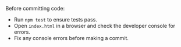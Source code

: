 Before committing code:
- Run `npm test` to ensure tests pass.
- Open `index.html` in a browser and check the developer console for errors.
- Fix any console errors before making a commit.
